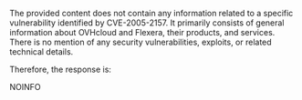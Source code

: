 The provided content does not contain any information related to a specific vulnerability identified by CVE-2005-2157. It primarily consists of general information about OVHcloud and Flexera, their products, and services. There is no mention of any security vulnerabilities, exploits, or related technical details.

Therefore, the response is:

NOINFO